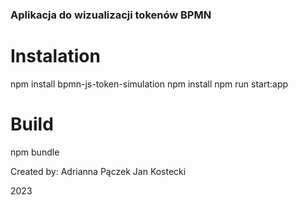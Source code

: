 ### Aplikacja do wizualizacji tokenów BPMN

# Instalation
npm install bpmn-js-token-simulation
npm install
npm run start:app

# Build
npm bundle

Created by:
Adrianna Pączek
Jan Kostecki

2023